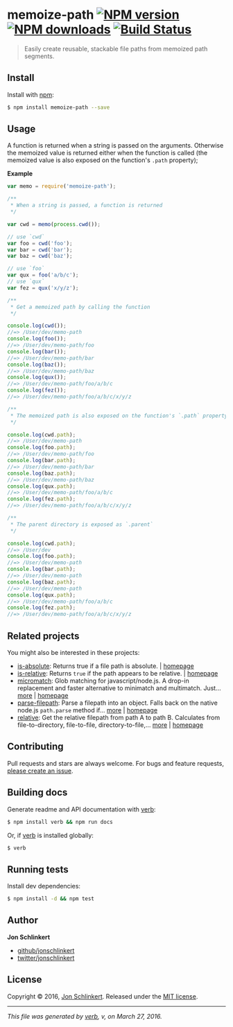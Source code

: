 # memoize-path [![NPM version](https://img.shields.io/npm/v/memoize-path.svg?style=flat)](https://www.npmjs.com/package/memoize-path) [![NPM downloads](https://img.shields.io/npm/dm/memoize-path.svg?style=flat)](https://npmjs.org/package/memoize-path) [![Build Status](https://img.shields.io/travis/jonschlinkert/memoize-path.svg?style=flat)](https://travis-ci.org/jonschlinkert/memoize-path)

> Easily create reusable, stackable file paths from memoized path segments.

## Install

Install with [npm](https://www.npmjs.com/):

```sh
$ npm install memoize-path --save
```

## Usage

A function is returned when a string is passed on the arguments. Otherwise the memoized value is returned either when the function is called (the memoized value is also exposed on the function's `.path` property);

**Example**

```js
var memo = require('memoize-path');

/**
 * When a string is passed, a function is returned
 */

var cwd = memo(process.cwd()); 

// use `cwd`
var foo = cwd('foo');
var bar = cwd('bar');
var baz = cwd('baz');

// use `foo`
var qux = foo('a/b/c');
// use `qux`
var fez = qux('x/y/z');

/**
 * Get a memoized path by calling the function
 */

console.log(cwd());
//=> /User/dev/memo-path
console.log(foo());
//=> /User/dev/memo-path/foo
console.log(bar());
//=> /User/dev/memo-path/bar
console.log(baz());
//=> /User/dev/memo-path/baz
console.log(qux());
//=> /User/dev/memo-path/foo/a/b/c
console.log(fez());
//=> /User/dev/memo-path/foo/a/b/c/x/y/z

/**
 * The memoized path is also exposed on the function's `.path` property
 */

console.log(cwd.path);
//=> /User/dev/memo-path
console.log(foo.path);
//=> /User/dev/memo-path/foo
console.log(bar.path);
//=> /User/dev/memo-path/bar
console.log(baz.path);
//=> /User/dev/memo-path/baz
console.log(qux.path);
//=> /User/dev/memo-path/foo/a/b/c
console.log(fez.path);
//=> /User/dev/memo-path/foo/a/b/c/x/y/z

/**
 * The parent directory is exposed as `.parent`
 */

console.log(cwd.path);
//=> /User/dev
console.log(foo.path);
//=> /User/dev/memo-path
console.log(bar.path);
//=> /User/dev/memo-path
console.log(baz.path);
//=> /User/dev/memo-path
console.log(qux.path);
//=> /User/dev/memo-path/foo/a/b/c
console.log(fez.path);
//=> /User/dev/memo-path/foo/a/b/c/x/y/z
```

## Related projects

You might also be interested in these projects:

* [is-absolute](https://www.npmjs.com/package/is-absolute): Returns true if a file path is absolute. | [homepage](https://github.com/jonschlinkert/is-absolute)
* [is-relative](https://www.npmjs.com/package/is-relative): Returns `true` if the path appears to be relative. | [homepage](https://github.com/jonschlinkert/is-relative)
* [micromatch](https://www.npmjs.com/package/micromatch): Glob matching for javascript/node.js. A drop-in replacement and faster alternative to minimatch and multimatch. Just… [more](https://www.npmjs.com/package/micromatch) | [homepage](https://github.com/jonschlinkert/micromatch)
* [parse-filepath](https://www.npmjs.com/package/parse-filepath): Parse a filepath into an object. Falls back on the native node.js `path.parse` method if… [more](https://www.npmjs.com/package/parse-filepath) | [homepage](https://github.com/jonschlinkert/parse-filepath)
* [relative](https://www.npmjs.com/package/relative): Get the relative filepath from path A to path B. Calculates from file-to-directory, file-to-file, directory-to-file,… [more](https://www.npmjs.com/package/relative) | [homepage](https://github.com/jonschlinkert/relative)

## Contributing

Pull requests and stars are always welcome. For bugs and feature requests, [please create an issue](https://github.com/jonschlinkert/memoize-path/issues/new).

## Building docs

Generate readme and API documentation with [verb](https://github.com/verbose/verb):

```sh
$ npm install verb && npm run docs
```

Or, if [verb](https://github.com/verbose/verb) is installed globally:

```sh
$ verb
```

## Running tests

Install dev dependencies:

```sh
$ npm install -d && npm test
```

## Author

**Jon Schlinkert**

* [github/jonschlinkert](https://github.com/jonschlinkert)
* [twitter/jonschlinkert](http://twitter.com/jonschlinkert)

## License

Copyright © 2016, [Jon Schlinkert](https://github.com/jonschlinkert).
Released under the [MIT license](https://github.com/jonschlinkert/memoize-path/blob/master/LICENSE).

***

_This file was generated by [verb](https://github.com/verbose/verb), v, on March 27, 2016._